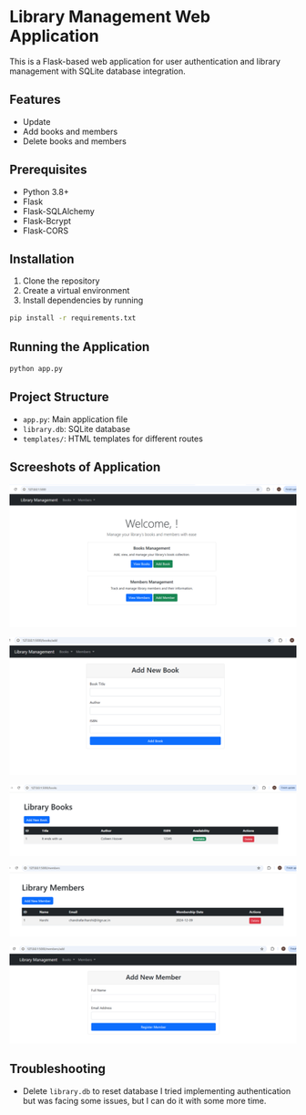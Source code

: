 # Library Management Web Application

This is a Flask-based web application for user authentication and library management with SQLite database integration.

## Features
- Update
- Add books and members
- Delete books and members

## Prerequisites
- Python 3.8+
- Flask
- Flask-SQLAlchemy
- Flask-Bcrypt
- Flask-CORS

## Installation
1. Clone the repository
2. Create a virtual environment
3. Install dependencies by running
```bash
pip install -r requirements.txt
```
   


## Running the Application
```bash
python app.py
```

## Project Structure
- `app.py`: Main application file
- `library.db`: SQLite database
- `templates/`: HTML templates for different routes

  
## Screeshots of Application
![Home Page](1.png)

![Home Page](2.png)

![Home Page](3.png)

![Home Page](4.png)

![Home Page](5.png)

## Troubleshooting
- Delete `library.db` to reset database
I tried implementing authentication but was facing some issues, but I can do it with some more time.
